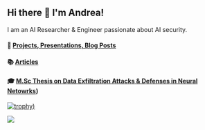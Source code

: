 ## Hi there 👋 I'm Andrea!
I am an AI Researcher & Engineer passionate about AI security.



#### :dart: [Projects, Presentations, Blog Posts](https://andreasiposova.github.io/)

#### :books: [Articles](https://scholar.google.com/citations?user=-j4ciq8AAAAJ&hl=en)

#### :mortar_board: [M.Sc Thesis on Data Exfiltration Attacks & Defenses in Neural Netowrks](https://doi.org/10.34726/hss.2023.92803))

<!--
**andreasiposova/andreasiposova** is a ✨ _special_ ✨ repository because its `README.md` (this file) appears on your GitHub profile.

Here are some ideas to get you started:

- 🔭 I’m currently working on ...
- 🌱 I’m currently learning ...
- 👯 I’m looking to collaborate on ...
- 🤔 I’m looking for help with ...
- 💬 Ask me about ...
- 📫 How to reach me: ...
- 😄 Pronouns: ...
- ⚡ Fun fact: ...
![GitHub stats](https://github-readme-stats-sigma-five.vercel.app/api?username=andreasiposova&count_private=true&show_icons=true&theme=tokyonight)

-->

[![trophy](https://github-profile-trophy.vercel.app/?username=andreasiposova&theme=discord&no-frame=true&rank=SECRET,SSS,SS,S,AAA,AA,A,B,C))](https://github.com/ryo-ma/github-profile-trophy) 

![](https://komarev.com/ghpvc/?username=andreasiposova&style=pixel)
